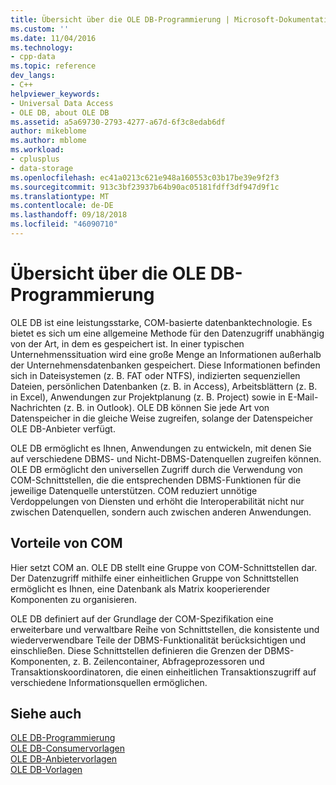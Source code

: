 ```yaml
---
title: Übersicht über die OLE DB-Programmierung | Microsoft-Dokumentation
ms.custom: ''
ms.date: 11/04/2016
ms.technology:
- cpp-data
ms.topic: reference
dev_langs:
- C++
helpviewer_keywords:
- Universal Data Access
- OLE DB, about OLE DB
ms.assetid: a5a69730-2793-4277-a67d-6f3c8edab6df
author: mikeblome
ms.author: mblome
ms.workload:
- cplusplus
- data-storage
ms.openlocfilehash: ec41a0213c621e948a160553c03b17be39e9f2f3
ms.sourcegitcommit: 913c3bf23937b64b90ac05181fdff3df947d9f1c
ms.translationtype: MT
ms.contentlocale: de-DE
ms.lasthandoff: 09/18/2018
ms.locfileid: "46090710"
---
```

# <a name="ole-db-programming-overview"></a>Übersicht über die OLE DB-Programmierung

OLE DB ist eine leistungsstarke, COM-basierte datenbanktechnologie. Es bietet es sich um eine allgemeine Methode für den Datenzugriff unabhängig von der Art, in dem es gespeichert ist. In einer typischen Unternehmenssituation wird eine große Menge an Informationen außerhalb der Unternehmensdatenbanken gespeichert. Diese Informationen befinden sich in Dateisystemen (z. B. FAT oder NTFS), indizierten sequenziellen Dateien, persönlichen Datenbanken (z. B. in Access), Arbeitsblättern (z. B. in Excel), Anwendungen zur Projektplanung (z. B. Project) sowie in E-Mail-Nachrichten (z. B. in Outlook). OLE DB können Sie jede Art von Datenspeicher in die gleiche Weise zugreifen, solange der Datenspeicher OLE DB-Anbieter verfügt.
  
OLE DB ermöglicht es Ihnen, Anwendungen zu entwickeln, mit denen Sie auf verschiedene DBMS- und Nicht-DBMS-Datenquellen zugreifen können. OLE DB ermöglicht den universellen Zugriff durch die Verwendung von COM-Schnittstellen, die die entsprechenden DBMS-Funktionen für die jeweilige Datenquelle unterstützen. COM reduziert unnötige Verdoppelungen von Diensten und erhöht die Interoperabilität nicht nur zwischen Datenquellen, sondern auch zwischen anderen Anwendungen.  
  
## <a name="benefits-of-com"></a>Vorteile von COM  

Hier setzt COM an. OLE DB stellt eine Gruppe von COM-Schnittstellen dar. Der Datenzugriff mithilfe einer einheitlichen Gruppe von Schnittstellen ermöglicht es Ihnen, eine Datenbank als Matrix kooperierender Komponenten zu organisieren.  
  
OLE DB definiert auf der Grundlage der COM-Spezifikation eine erweiterbare und verwaltbare Reihe von Schnittstellen, die konsistente und wiederverwendbare Teile der DBMS-Funktionalität berücksichtigen und einschließen. Diese Schnittstellen definieren die Grenzen der DBMS-Komponenten, z. B. Zeilencontainer, Abfrageprozessoren und Transaktionskoordinatoren, die einen einheitlichen Transaktionszugriff auf verschiedene Informationsquellen ermöglichen.  
 
## <a name="see-also"></a>Siehe auch  

[OLE DB-Programmierung](../../data/oledb/ole-db-programming.md)<br/>
[OLE DB-Consumervorlagen](../../data/oledb/ole-db-consumer-templates-cpp.md)<br/>
[OLE DB-Anbietervorlagen](../../data/oledb/ole-db-provider-templates-cpp.md)<br/>
[OLE DB-Vorlagen](../../data/oledb/ole-db-templates.md)